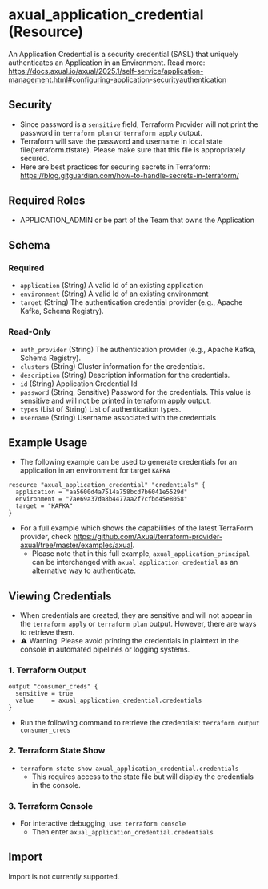 # axual_application_credential (Resource)

An Application Credential is a security credential (SASL) that uniquely authenticates an Application in an Environment. Read more: https://docs.axual.io/axual/2025.1/self-service/application-management.html#configuring-application-securityauthentication

## Security
- Since password is a `sensitive` field, Terraform Provider will not print the password in `terraform plan` or `terraform apply` output.
- Terraform will save the password and username in local state file(terraform.tfstate). Please make sure that this file is appropriately secured.
- Here are best practices for securing secrets in Terraform: https://blog.gitguardian.com/how-to-handle-secrets-in-terraform/

## Required Roles
- APPLICATION_ADMIN or be part of the Team that owns the Application

<!-- schema generated by tfplugindocs -->
## Schema

### Required

- `application` (String) A valid Id of an existing application
- `environment` (String) A valid Id of an existing environment
- `target` (String) The authentication credential provider (e.g., Apache Kafka, Schema Registry).

### Read-Only

- `auth_provider` (String) The authentication provider (e.g., Apache Kafka, Schema Registry).
- `clusters` (String) Cluster information for the credentials.
- `description` (String) Description information for the credentials.
- `id` (String) Application Credential Id
- `password` (String, Sensitive) Password for the credentials. This value is sensitive and will not be printed in terraform apply output.
- `types` (List of String) List of authentication types.
- `username` (String) Username associated with the credentials

## Example Usage
- The following example can be used to generate credentials for an application in an environment for target `KAFKA`

```hcl
resource "axual_application_credential" "credentials" {
  application = "aa5600d4a7514a758bcd7b6041e5529d"
  environment = "7ae69a37da8b4477aa2f7cfbd45e8058"
  target = "KAFKA"
}
```

- For a full example which shows the capabilities of the latest TerraForm provider, check https://github.com/Axual/terraform-provider-axual/tree/master/examples/axual.
  - Please note that in this full example, `axual_application_principal` can be interchanged with `axual_application_credential` as an alternative way to authenticate.

## Viewing Credentials

- When credentials are created, they are sensitive and will not appear in the `terraform apply` or `terraform plan` output. However, there are ways to retrieve them.
- ⚠️ Warning: Please avoid printing the credentials in plaintext in the console in automated pipelines or logging systems.

### 1. Terraform Output

```hcl
output "consumer_creds" {
  sensitive = true
  value     = axual_application_credential.credentials
}
```

- Run the following command to retrieve the credentials: `terraform output consumer_creds`

### 2. Terraform State Show
- `terraform state show axual_application_credential.credentials`
  - This requires access to the state file but will display the credentials in the console.

### 3. Terraform Console
- For interactive debugging, use: `terraform console`
  - Then enter `axual_application_credential.credentials`

## Import

Import is not currently supported.